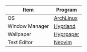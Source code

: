 | Item           | Program                                          |
|----------------|--------------------------------------------------|
| OS             | [ArchLinux](https://archlinux.org/)              |
| Window Manager | [Hyprland](https://hyprland.org/)                |
| Wallpaper      | [Hyprpaper](https://github.com/hyprwm/hyprpaper) |
| Text Editor    | [Neovim](https://neovim.io)                      |
